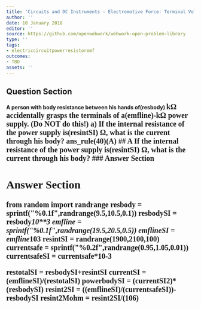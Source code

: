 ```yaml
---
title: 'Circuits and DC Instruments - Electromotive Force: Terminal Voltage'
author: ''
date: 10 January 2018
editor: ''
source: https://github.com/openwebwork/webwork-open-problem-library
type: ''
tags:
- electriccircuitpowerresistoremf
outcomes:
- TBD
assets: ''
---
```


## Question Section 

<b>
A person with body resistance between his hands of(resbody) <span style="font-family: 'Times'; font-size: 20px";>k&Omega;<span> accidentally grasps the terminals of a(emfline)-<span style="font-family: 'Times'; font-size: 20px";>k&Omega;<span> power supply. (Do NOT do this!)
a) If the internal resistance of the power supply is(resintSI) <span style="font-family: 'Times'; font-size: 20px";>&Omega;<span>, what is the current through his body?
ans_rule(40)(A)
## A
If the internal resistance of the power supply is(resintSI) <span style="font-family: 'Times'; font-size: 20px";>&Omega;<span>, what is the current through his body?
### Answer Section


## Answer Section

from random import randrange
resbody = sprintf("%0.1f",randrange(9.5,10.5,0.1))
resbodySI = resbody*10**3
emfline = sprintf("%0.1f",randrange(19.5,20.5,0.5))
emflineSI = emfline*10**3
resintSI = randrange(1900,2100,100)
currentsafe = sprintf("%0.2f",randrange(0.95,1.05,0.01))
currentsafeSI = currentsafe*10**-3

restotalSI = resbodySI+resintSI
currentSI = (emflineSI)/(restotalSI)
powerbodySI = (currentSI**2)*(resbodySI)
resint2SI = ((emflineSI)/(currentsafeSI))-resbodySI
resint2Mohm = resint2SI/(10**6)